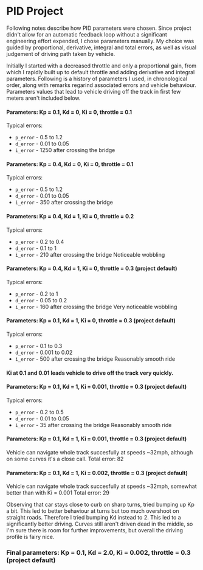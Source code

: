 # PID Project

Following notes describe how PID parameters were chosen.
Since project didn't allow for an automatic feedback loop without a significant engineering effort expended, I chose parameters manually. My choice was guided by proportional, derivative, integral and total errors, as well as visual judgement of driving path taken by vehicle.

Initially I started with a decreased throttle and only a proportional gain, from which I rapidly built up to default throttle and adding derivative and integral parameters.
Following is a history of parameters I used, in chronological order, along with remarks regarind associated errors and vehicle behaviour. Parameters values that lead to vehicle driving off the track in first few meters aren't included below.

#### Parameters: Kp = 0.1, Kd = 0, Ki = 0, throttle = 0.1
Typical errors:
- `p_error` - 0.5 to 1.2
- `d_error` - 0.01 to 0.05
- `i_error` - 1250 after crossing the bridge

#### Parameters: Kp = 0.4, Kd = 0, Ki = 0, throttle = 0.1
Typical errors:
- `p_error` - 0.5 to 1.2
- `d_error` - 0.01 to 0.05
- `i_error` - 350 after crossing the bridge

#### Parameters: Kp = 0.4, Kd = 1, Ki = 0, throttle = 0.2
Typical errors:
- `p_error` - 0.2 to 0.4
- `d_error` - 0.1 to 1
- `i_error` - 210 after crossing the bridge
Noticeable wobbling

#### Parameters: Kp = 0.4, Kd = 1, Ki = 0, throttle = 0.3 (project default)
Typical errors:
- `p_error` - 0.2 to 1
- `d_error` - 0.05 to 0.2
- `i_error` - 160 after crossing the bridge
Very noticeable wobbling

#### Parameters: Kp = 0.1, Kd = 1, Ki = 0, throttle = 0.3 (project default)
Typical errors:
- `p_error` - 0.1 to 0.3
- `d_error` - 0.001 to 0.02
- `i_error` - 500 after crossing the bridge
Reasonably smooth ride

#### Ki at 0.1 and 0.01 leads vehicle to drive off the track very quickly.

#### Parameters: Kp = 0.1, Kd = 1, Ki = 0.001, throttle = 0.3 (project default)
Typical errors:
- `p_error` - 0.2 to 0.5
- `d_error` - 0.01 to 0.05
- `i_error` - 35 after crossing the bridge
Reasonably smooth ride

#### Parameters: Kp = 0.1, Kd = 1, Ki = 0.001, throttle = 0.3 (project default)
Vehicle can navigate whole track succesfully at speeds ~32mph, although on some curves it's a close call.
Total error: 82

#### Parameters: Kp = 0.1, Kd = 1, Ki = 0.002, throttle = 0.3 (project default)
Vehicle can navigate whole track succesfully at speeds ~32mph, somewhat better than with Ki = 0.001
Total error: 29

Observing that car stays close to curb on sharp turns, tried bumping up Kp a bit. This led to better behaviour at turns but too much overshoot on straight roads.
Therefore I tried bumping Kd instead to 2. This led to a significantly better driving. Curves still aren't driven dead in the middle, so I'm sure there is room for further improvements, but overall the driving profile is fairy nice.

### Final parameters: Kp = 0.1, Kd = 2.0, Ki = 0.002, throttle = 0.3 (project default)
